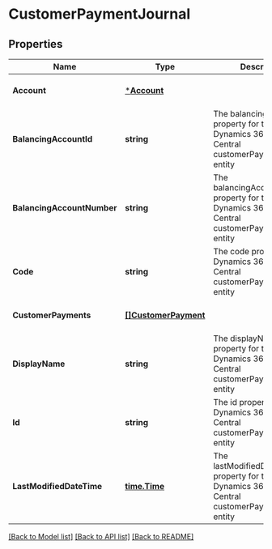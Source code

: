 # CustomerPaymentJournal

## Properties
Name | Type | Description | Notes
------------ | ------------- | ------------- | -------------
**Account** | [***Account**](account.md) |  | [optional] [default to null]
**BalancingAccountId** | **string** | The balancingAccountId property for the Dynamics 365 Business Central customerPaymentJournal entity | [optional] [default to null]
**BalancingAccountNumber** | **string** | The balancingAccountNumber property for the Dynamics 365 Business Central customerPaymentJournal entity | [optional] [default to null]
**Code** | **string** | The code property for the Dynamics 365 Business Central customerPaymentJournal entity | [optional] [default to null]
**CustomerPayments** | [**[]CustomerPayment**](customerPayment.md) |  | [optional] [default to null]
**DisplayName** | **string** | The displayName property for the Dynamics 365 Business Central customerPaymentJournal entity | [optional] [default to null]
**Id** | **string** | The id property for the Dynamics 365 Business Central customerPaymentJournal entity | [optional] [default to null]
**LastModifiedDateTime** | [**time.Time**](time.Time.md) | The lastModifiedDateTime property for the Dynamics 365 Business Central customerPaymentJournal entity | [optional] [default to null]

[[Back to Model list]](../README.md#documentation-for-models) [[Back to API list]](../README.md#documentation-for-api-endpoints) [[Back to README]](../README.md)

